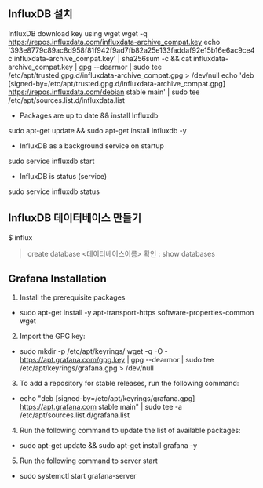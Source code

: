 
## InfluxDB 설치

 InfluxDB download key using wget
wget -q https://repos.influxdata.com/influxdata-archive_compat.key
echo '393e8779c89ac8d958f81f942f9ad7fb82a25e133faddaf92e15b16e6ac9ce4c influxdata-archive_compat.key' | sha256sum -c && cat influxdata-archive_compat.key | gpg --dearmor | sudo tee /etc/apt/trusted.gpg.d/influxdata-archive_compat.gpg > /dev/null
echo 'deb [signed-by=/etc/apt/trusted.gpg.d/influxdata-archive_compat.gpg] https://repos.influxdata.com/debian stable main' | sudo tee /etc/apt/sources.list.d/influxdata.list

- Packages are up to date && install Influxdb
  
sudo apt-get update && sudo apt-get install influxdb -y

- InfluxDB as a background service on startup
  
sudo service influxdb start

- InfluxDB is status (service)
  
sudo service influxdb status

## InfluxDB 데이터베이스 만들기
$ influx

>create database <데이터베이스이름>
확인 : show databases

## Grafana Installation
1. Install the prerequisite packages
- sudo apt-get install -y apt-transport-https software-properties-common wget
  
2. Import the GPG key:
- sudo mkdir -p /etc/apt/keyrings/
wget -q -O - https://apt.grafana.com/gpg.key | gpg --dearmor | sudo tee /etc/apt/keyrings/grafana.gpg > /dev/null

3. To add a repository for stable releases, run the following command:
- echo "deb [signed-by=/etc/apt/keyrings/grafana.gpg] https://apt.grafana.com stable main" | sudo tee -a /etc/apt/sources.list.d/grafana.list
  
4. Run the following command to update the list of available packages:
- sudo apt-get update && sudo apt-get install grafana -y

5. Run the following command to server start
- sudo systemctl start grafana-server
